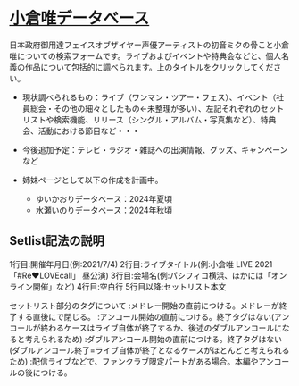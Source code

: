 # [小倉唯データベース](https://tokiyui.github.io/YuiData/)
日本政府御用達フェイスオブザイヤー声優アーティストの初音ミクの骨こと小倉唯についての検索フォームです。ライブおよびイベントや特典会などと、個人名義の作品について包括的に調べられます。上のタイトルをクリックしてください。

* 現状調べられるもの：ライブ（ワンマン・ツアー・フェス）、イベント（社員総会・その他の細々としたもの←未整理が多い）、左記それぞれのセットリストや検索機能、リリース（シングル・アルバム・写真集など）、特典会、活動における節目など・・・
* 今後追加予定：テレビ・ラジオ・雑誌への出演情報、グッズ、キャンペーンなど

* 姉妹ページとして以下の作成を計画中。
  - ゆいかおりデータベース：2024年夏頃
  - 水瀬いのりデータベース：2024年秋頃

## Setlist記法の説明
1行目:開催年月日(例:2021/7/4)
2行目:ライブタイトル(例:小倉唯 LIVE 2021「#Re♥LOVEcall」 昼公演)
3行目:会場名(例:パシフィコ横浜、ほかには「オンライン開催」など)
4行目:空白行
5行目以降:セットリスト本文

セットリスト部分のタグについて
<MEDLEY>:メドレー開始の直前につける。メドレーが終了する直後に<MEDLEY END>で閉じる。
<ENCORE>:アンコール開始の直前につける。終了タグはない(アンコールが終わるケースはライブ自体が終了するか、後述のダブルアンコールになると考えられるため)
<W ENCORE>:ダブルアンコール開始の直前につける。終了タグはない(ダブルアンコール終了=ライブ自体が終了となるケースがほとんどと考えられるため)
<FAN CLUB>:配信ライブなどで、ファンクラブ限定パートがある場合。本編やアンコールの後につける。
